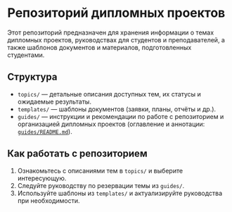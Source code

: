 # Репозиторий дипломных проектов

Этот репозиторий предназначен для хранения информации о темах дипломных проектов, руководствах для студентов и преподавателей, а также шаблонов документов и материалов, подготовленных студентами.

## Структура

- `topics/` — детальные описания доступных тем, их статусы и ожидаемые результаты.
- `templates/` — шаблоны документов (заявки, планы, отчёты и др.).
- `guides/` — инструкции и рекомендации по работе с репозиторием и организацией дипломных проектов (оглавление и аннотации: [`guides/README.md`](./guides/README.md)).

## Как работать с репозиторием

1. Ознакомьтесь с описаниями тем в `topics/` и выберите интересующую.
2. Следуйте руководству по резервации темы из `guides/`.
3. Используйте шаблоны из `templates/` и актуализируйте руководства при необходимости.
